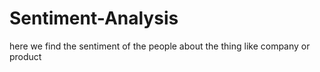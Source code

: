 # Sentiment-Analysis
here we find the sentiment of the people about the thing like company or product
